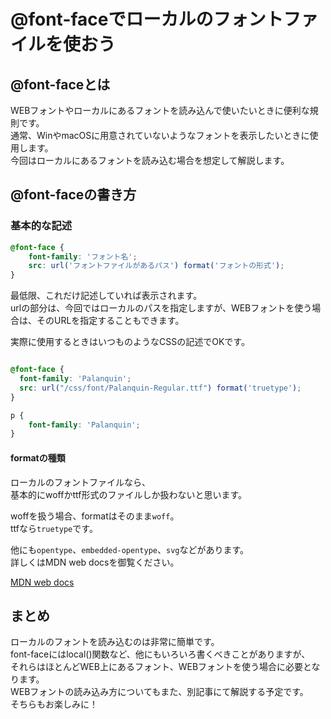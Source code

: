 # @font-faceでローカルのフォントファイルを使おう  

## @font-faceとは  
WEBフォントやローカルにあるフォントを読み込んで使いたいときに便利な規則です。  
通常、WinやmacOSに用意されていないようなフォントを表示したいときに使用します。  
今回はローカルにあるフォントを読み込む場合を想定して解説します。  

## @font-faceの書き方  

### 基本的な記述  

```css
@font-face {
    font-family: 'フォント名';
    src: url('フォントファイルがあるパス') format('フォントの形式');
}
```

最低限、これだけ記述していれば表示されます。  
urlの部分は、今回ではローカルのパスを指定しますが、WEBフォントを使う場合は、そのURLを指定することもできます。  

実際に使用するときはいつものようなCSSの記述でOKです。  

```css

@font-face {
  font-family: 'Palanquin';
  src: url("/css/font/Palanquin-Regular.ttf") format('truetype');
}

p {
    font-family: 'Palanquin';
}
```

#### formatの種類  
ローカルのフォントファイルなら、  
基本的にwoffかttf形式のファイルしか扱わないと思います。  

woffを扱う場合、formatはそのまま`woff`。  
ttfなら`truetype`です。  

他にも`opentype`、`embedded-opentype`、`svg`などがあります。  
詳しくはMDN web docsを御覧ください。  

[MDN web docs](https://developer.mozilla.org/ja/docs/Web/CSS/@font-face)  

## まとめ  
ローカルのフォントを読み込むのは非常に簡単です。  
font-faceにはlocal()関数など、他にもいろいろ書くべきことがありますが、  
それらはほとんどWEB上にあるフォント、WEBフォントを使う場合に必要となります。  
WEBフォントの読み込み方についてもまた、別記事にて解説する予定です。  
そちらもお楽しみに！  